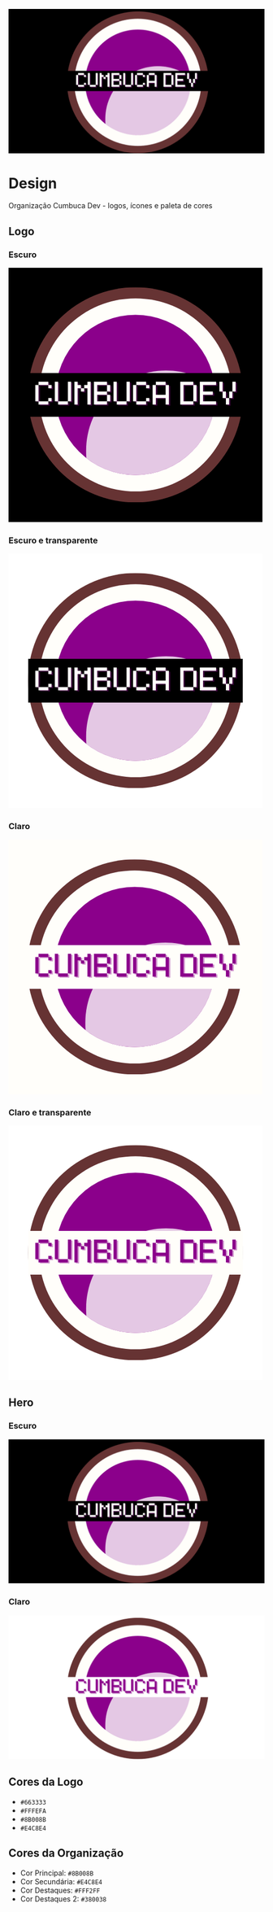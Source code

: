![](./images/github-hero-dark.png)

# Design

Organização Cumbuca Dev - logos, ícones e paleta de cores

## Logo

### Escuro 

![](./images/logo-dark.png)

### Escuro e transparente

![](./images/logo-dark-transparent.png)

### Claro

![](./images/logo-light.png)

### Claro e  transparente

![](./images/logo-light-transparent.png)



## Hero

### Escuro

![](./images/github-hero-dark.png)

### Claro

![](./images/github-hero-light.png)

## Cores da Logo

- `#663333`
- `#FFFEFA`
- `#8B008B`
- `#E4C8E4`

## Cores da Organização

- Cor Principal: `#8B008B`
- Cor Secundária:  `#E4C8E4`
- Cor Destaques:  `#FFF2FF`
- Cor Destaques 2: `#380038`

